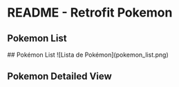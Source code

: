 <body>
    <h1>README - Retrofit Pokemon</h1>
    <h2>Pokemon List</h2>
    ## Pokémon List  
    ![Lista de Pokémon](pokemon_list.png)
    <h2>Pokemon Detailed View</h2>
</body>
